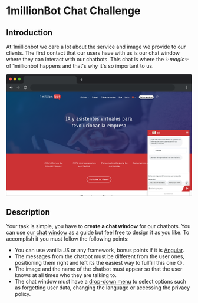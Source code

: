 # 1millionBot Chat Challenge

## Introduction

At 1millionbot we care a lot about the service and image we provide to our clients. The first contact that our users have with us is our chat window where they can interact with our chatbots. This chat is where the ✨*magic*✨ of 1millionbot happens and that's why it's so important to us.

![Browser Chat Screenshot](./examples/browser-chat-screenshot.png?raw=true)

## Description

Your task is simple, you have to **create a chat window** for our chatbots. You can use [our chat window](./examples/chat-screenshot.jpg) as a guide but feel free to design it as you like.
To accomplish it you must follow the following points:

- You can use vanilla JS or any framework, bonus points if it is [Angular](https://angular.io/).
- The messages from the chatbot must be different from the user ones, positioning them right and left its the easiest way to fullfill this one 😉.
- The image and the name of the chatbot must appear so that the user knows at all times who they are talking to.
- The chat window must have a [drop-down menu](./examples/drop-down-menu.png) to select options such as forgetting user data, changing the language or accessing the privacy policy.

